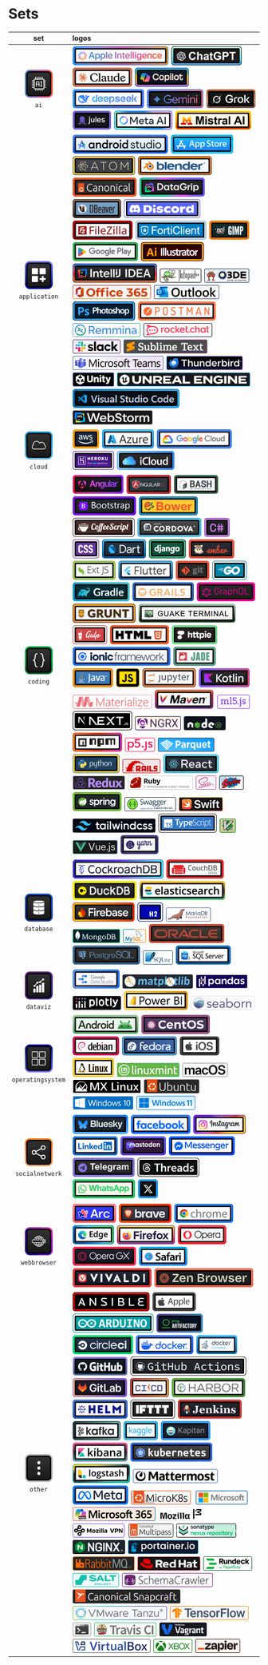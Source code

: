 # Sets
|set|logos|
|:--:|:---|
|![ai](./set/ai/square-1-60.png "ai")<br />`ai`|![appleintelligence](./img/a/appleintelligence/rectangle-b-1-40.png "appleintelligence") ![chatgpt](./img/c/chatgpt/rectangle-b-1-40.png "chatgpt") ![claude](./img/c/claude/rectangle-b-1-40.png "claude") ![copilot](./img/c/copilot/rectangle-b-1-40.png "copilot") ![deepseek](./img/d/deepseek/rectangle-b-1-40.png "deepseek") ![gemini](./img/g/gemini/rectangle-b-1-40.png "gemini") ![grok](./img/g/grok/rectangle-b-1-40.png "grok") ![jules](./img/j/jules/rectangle-b-1-40.png "jules") ![metaai](./img/m/metaai/rectangle-b-1-40.png "metaai") ![mistralai](./img/m/mistralai/rectangle-b-1-40.png "mistralai") |
|![application](./set/application/square-1-60.png "application")<br />`application`|![androidstudio](./img/a/androidstudio/rectangle-b-1-40.png "androidstudio") ![appstore](./img/a/appstore/rectangle-b-1-40.png "appstore") ![atom](./img/a/atom/rectangle-b-1-40.png "atom") ![blender](./img/b/blender/rectangle-b-1-40.png "blender") ![canonical](./img/c/canonical/rectangle-b-1-40.png "canonical") ![datagrip](./img/d/datagrip/rectangle-b-1-40.png "datagrip") ![dbeaver](./img/d/dbeaver/rectangle-b-1-40.png "dbeaver") ![discord](./img/d/discord/rectangle-b-1-40.png "discord") ![filezilla](./img/f/filezilla/rectangle-b-1-40.png "filezilla") ![forticlient](./img/f/forticlient/rectangle-b-1-40.png "forticlient") ![gimp](./img/g/gimp/rectangle-b-1-40.png "gimp") ![googleplay](./img/g/googleplay/rectangle-b-1-40.png "googleplay") ![illustrator](./img/i/illustrator/rectangle-b-1-40.png "illustrator") ![intellij](./img/i/intellij/rectangle-b-1-40.png "intellij") ![notepad++](./img/n/notepad++/rectangle-1-30.png "notepad++") ![o3de](./img/o/o3de/rectangle-1-30.png "o3de") ![office365](./img/o/office365/rectangle-1-30.png "office365") ![outlook](./img/o/outlook/rectangle-1-30.png "outlook") ![photoshop](./img/p/photoshop/rectangle-b-1-40.png "photoshop") ![postman](./img/p/postman/rectangle-b-1-40.png "postman") ![remmina](./img/r/remmina/rectangle-1-30.png "remmina") ![rocketchat](./img/r/rocketchat/rectangle-1-30.png "rocketchat") ![slack](./img/s/slack/rectangle-1-30.png "slack") ![sublimetext](./img/s/sublimetext/rectangle-1-30.png "sublimetext") ![teams](./img/t/teams/rectangle-1-30.png "teams") ![thunderbird](./img/t/thunderbird/rectangle-1-30.png "thunderbird") ![unity](./img/u/unity/rectangle-1-30.png "unity") ![unrealengine](./img/u/unrealengine/rectangle-1-30.png "unrealengine") ![vscode](./img/v/vscode/rectangle-b-1-40.png "vscode") ![webstorm](./img/w/webstorm/rectangle-1-30.png "webstorm") |
|![cloud](./set/cloud/square-1-60.png "cloud")<br />`cloud`|![aws](./img/a/aws/rectangle-b-1-40.png "aws") ![azure](./img/a/azure/rectangle-b-1-40.png "azure") ![googlecloud](./img/g/googlecloud/rectangle-b-1-40.png "googlecloud") ![heroku](./img/h/heroku/rectangle-b-1-40.png "heroku") ![icloud](./img/i/icloud/rectangle-b-1-40.png "icloud") |
|![coding](./set/coding/square-1-60.png "coding")<br />`coding`|![angular](./img/a/angular/rectangle-b-1-40.png "angular") ![angularjs](./img/a/angularjs/rectangle-b-1-40.png "angularjs") ![bash](./img/b/bash/rectangle-b-1-40.png "bash") ![bootstrap](./img/b/bootstrap/rectangle-b-1-40.png "bootstrap") ![bower](./img/b/bower/rectangle-b-1-40.png "bower") ![coffeescript](./img/c/coffeescript/rectangle-b-1-40.png "coffeescript") ![cordova](./img/c/cordova/rectangle-b-1-40.png "cordova") ![csharp](./img/c/csharp/rectangle-b-1-40.png "csharp") ![css3](./img/c/css3/rectangle-b-1-40.png "css3") ![dart](./img/d/dart/rectangle-b-1-40.png "dart") ![django](./img/d/django/rectangle-b-1-40.png "django") ![emberjs](./img/e/emberjs/rectangle-b-1-40.png "emberjs") ![extjs](./img/e/extjs/rectangle-b-1-40.png "extjs") ![flutter](./img/f/flutter/rectangle-b-1-40.png "flutter") ![git](./img/g/git/rectangle-b-1-40.png "git") ![go](./img/g/go/rectangle-b-1-40.png "go") ![gradle](./img/g/gradle/rectangle-b-1-40.png "gradle") ![grails](./img/g/grails/rectangle-b-1-40.png "grails") ![graphql](./img/g/graphql/rectangle-b-1-40.png "graphql") ![grunt](./img/g/grunt/rectangle-b-1-40.png "grunt") ![guake](./img/g/guake/rectangle-b-1-40.png "guake") ![gulpjs](./img/g/gulpjs/rectangle-b-1-40.png "gulpjs") ![html5](./img/h/html5/rectangle-b-1-40.png "html5") ![httpie](./img/h/httpie/rectangle-b-1-40.png "httpie") ![ionic](./img/i/ionic/rectangle-b-1-40.png "ionic") ![jadelang](./img/j/jadelang/rectangle-b-1-40.png "jadelang") ![java](./img/j/java/rectangle-b-1-40.png "java") ![javascript](./img/j/javascript/rectangle-b-1-40.png "javascript") ![jupyter](./img/j/jupyter/rectangle-b-1-40.png "jupyter") ![kotlin](./img/k/kotlin/rectangle-b-1-40.png "kotlin") ![materializecss](./img/m/materializecss/rectangle-1-30.png "materializecss") ![maven](./img/m/maven/rectangle-b-1-40.png "maven") ![ml5js](./img/m/ml5js/rectangle-1-30.png "ml5js") ![nextjs](./img/n/nextjs/rectangle-b-1-40.png "nextjs") ![ngrx](./img/n/ngrx/rectangle-1-30.png "ngrx") ![nodejs](./img/n/nodejs/rectangle-1-30.png "nodejs") ![npm](./img/n/npm/rectangle-b-1-40.png "npm") ![p5js](./img/p/p5js/rectangle-1-30.png "p5js") ![parquet](./img/p/parquet/rectangle-1-30.png "parquet") ![python](./img/p/python/rectangle-b-1-40.png "python") ![rails](./img/r/rails/rectangle-1-30.png "rails") ![reactjs](./img/r/reactjs/rectangle-b-1-40.png "reactjs") ![redux](./img/r/redux/rectangle-1-30.png "redux") ![ruby](./img/r/ruby/rectangle-1-30.png "ruby") ![sass](./img/s/sass/rectangle-1-30.png "sass") ![sdkman](./img/s/sdkman/rectangle-1-30.png "sdkman") ![spring](./img/s/spring/rectangle-b-1-40.png "spring") ![swagger](./img/s/swagger/rectangle-1-30.png "swagger") ![swift](./img/s/swift/rectangle-1-30.png "swift") ![tailwindcss](./img/t/tailwindcss/rectangle-1-30.png "tailwindcss") ![typescript](./img/t/typescript/rectangle-b-1-40.png "typescript") ![vim](./img/v/vim/rectangle-1-30.png "vim") ![vuejs](./img/v/vuejs/rectangle-1-30.png "vuejs") ![yarn](./img/y/yarn/rectangle-b-1-40.png "yarn") |
|![database](./set/database/square-1-60.png "database")<br />`database`|![cockroachdb](./img/c/cockroachdb/rectangle-b-1-40.png "cockroachdb") ![couchdb](./img/c/couchdb/rectangle-b-1-40.png "couchdb") ![duckdb](./img/d/duckdb/rectangle-b-1-40.png "duckdb") ![elasticsearch](./img/e/elasticsearch/rectangle-b-1-40.png "elasticsearch") ![firebase](./img/f/firebase/rectangle-b-1-40.png "firebase") ![h2](./img/h/h2/rectangle-b-1-40.png "h2") ![mariadb](./img/m/mariadb/rectangle-1-30.png "mariadb") ![mongodb](./img/m/mongodb/rectangle-1-30.png "mongodb") ![mysql](./img/m/mysql/rectangle-1-30.png "mysql") ![oracle](./img/o/oracle/rectangle-b-1-40.png "oracle") ![postgresql](./img/p/postgresql/rectangle-b-1-40.png "postgresql") ![sqlite](./img/s/sqlite/rectangle-1-30.png "sqlite") ![sqlserver](./img/s/sqlserver/rectangle-b-1-40.png "sqlserver") |
|![dataviz](./set/dataviz/square-1-60.png "dataviz")<br />`dataviz`|![datastudio](./img/d/datastudio/rectangle-b-1-40.png "datastudio") ![matplotlib](./img/m/matplotlib/rectangle-1-30.png "matplotlib") ![pandas](./img/p/pandas/rectangle-1-30.png "pandas") ![plotly](./img/p/plotly/rectangle-1-30.png "plotly") ![powerbi](./img/p/powerbi/rectangle-b-1-40.png "powerbi") ![seaborn](./img/s/seaborn/rectangle-1-30.png "seaborn") |
|![operatingsystem](./set/operatingsystem/square-1-60.png "operatingsystem")<br />`operatingsystem`|![android](./img/a/android/rectangle-b-1-40.png "android") ![centos](./img/c/centos/rectangle-b-1-40.png "centos") ![debian](./img/d/debian/rectangle-b-1-40.png "debian") ![fedora](./img/f/fedora/rectangle-b-1-40.png "fedora") ![ios](./img/i/ios/rectangle-b-1-40.png "ios") ![linux](./img/l/linux/rectangle-b-1-40.png "linux") ![linuxmint](./img/l/linuxmint/rectangle-1-30.png "linuxmint") ![macos](./img/m/macos/rectangle-1-30.png "macos") ![mxlinux](./img/m/mxlinux/rectangle-1-30.png "mxlinux") ![ubuntu](./img/u/ubuntu/rectangle-1-30.png "ubuntu") ![windows10](./img/w/windows10/rectangle-1-30.png "windows10") ![windows11](./img/w/windows11/rectangle-1-30.png "windows11") |
|![socialnetwork](./set/socialnetwork/square-1-60.png "socialnetwork")<br />`socialnetwork`|![bluesky](./img/b/bluesky/rectangle-b-1-40.png "bluesky") ![facebook](./img/f/facebook/rectangle-b-1-40.png "facebook") ![instagram](./img/i/instagram/rectangle-b-1-40.png "instagram") ![linkedin](./img/l/linkedin/rectangle-b-1-40.png "linkedin") ![mastodon](./img/m/mastodon/rectangle-b-1-40.png "mastodon") ![messenger](./img/m/messenger/rectangle-b-1-40.png "messenger") ![telegram](./img/t/telegram/rectangle-b-1-40.png "telegram") ![threads](./img/t/threads/rectangle-b-1-40.png "threads") ![whatsapp](./img/w/whatsapp/rectangle-b-1-40.png "whatsapp") ![x](./img/x/x/rectangle-b-1-40.png "x") |
|![webbrowser](./set/webbrowser/square-1-60.png "webbrowser")<br />`webbrowser`|![arc](./img/a/arc/rectangle-b-1-40.png "arc") ![brave](./img/b/brave/rectangle-b-1-40.png "brave") ![chrome](./img/c/chrome/rectangle-b-1-40.png "chrome") ![edge](./img/e/edge/rectangle-b-1-40.png "edge") ![firefox](./img/f/firefox/rectangle-b-1-40.png "firefox") ![opera](./img/o/opera/rectangle-b-1-40.png "opera") ![operagx](./img/o/operagx/rectangle-b-1-40.png "operagx") ![safari](./img/s/safari/rectangle-b-1-40.png "safari") ![vivaldi](./img/v/vivaldi/rectangle-b-1-40.png "vivaldi") ![zenbrowser](./img/z/zenbrowser/rectangle-b-1-40.png "zenbrowser") |
|![other](./set/other/square-1-60.png "other")<br />`other`|![ansible](./img/a/ansible/rectangle-b-1-40.png "ansible") ![apple](./img/a/apple/rectangle-b-1-40.png "apple") ![arduino](./img/a/arduino/rectangle-b-1-40.png "arduino") ![artifactory](./img/a/artifactory/rectangle-b-1-40.png "artifactory") ![circleci](./img/c/circleci/rectangle-b-1-40.png "circleci") ![docker](./img/d/docker/rectangle-b-1-40.png "docker") ![dockercompose](./img/d/dockercompose/rectangle-b-1-40.png "dockercompose") ![github](./img/g/github/rectangle-b-1-40.png "github") ![githubactions](./img/g/githubactions/rectangle-b-1-40.png "githubactions") ![gitlab](./img/g/gitlab/rectangle-b-1-40.png "gitlab") ![gitlabcicd](./img/g/gitlabcicd/rectangle-b-1-40.png "gitlabcicd") ![harbor](./img/h/harbor/rectangle-b-1-40.png "harbor") ![helm](./img/h/helm/rectangle-b-1-40.png "helm") ![ifttt](./img/i/ifttt/rectangle-b-1-40.png "ifttt") ![jenkins](./img/j/jenkins/rectangle-b-1-40.png "jenkins") ![kafka](./img/k/kafka/rectangle-b-1-40.png "kafka") ![kaggle](./img/k/kaggle/rectangle-b-1-40.png "kaggle") ![kapitan](./img/k/kapitan/rectangle-b-1-40.png "kapitan") ![kibana](./img/k/kibana/rectangle-b-1-40.png "kibana") ![kubernetes](./img/k/kubernetes/rectangle-b-1-40.png "kubernetes") ![logstash](./img/l/logstash/rectangle-b-1-40.png "logstash") ![mattermost](./img/m/mattermost/rectangle-1-30.png "mattermost") ![meta](./img/m/meta/rectangle-b-1-40.png "meta") ![microk8s](./img/m/microk8s/rectangle-1-30.png "microk8s") ![microsoft](./img/m/microsoft/rectangle-1-30.png "microsoft") ![microsoft365](./img/m/microsoft365/rectangle-1-30.png "microsoft365") ![mozilla](./img/m/mozilla/rectangle-1-30.png "mozilla") ![mozillavpn](./img/m/mozillavpn/rectangle-1-30.png "mozillavpn") ![multipass](./img/m/multipass/rectangle-1-30.png "multipass") ![nexus](./img/n/nexus/rectangle-1-30.png "nexus") ![nginx](./img/n/nginx/rectangle-1-30.png "nginx") ![portainer](./img/p/portainer/rectangle-1-30.png "portainer") ![rabbitmq](./img/r/rabbitmq/rectangle-1-30.png "rabbitmq") ![redhat](./img/r/redhat/rectangle-1-30.png "redhat") ![rundeck](./img/r/rundeck/rectangle-1-30.png "rundeck") ![saltstack](./img/s/saltstack/rectangle-1-30.png "saltstack") ![schemacrawler](./img/s/schemacrawler/rectangle-1-30.png "schemacrawler") ![snapcraft](./img/s/snapcraft/rectangle-1-30.png "snapcraft") ![tanzu](./img/t/tanzu/rectangle-1-30.png "tanzu") ![tensorflow](./img/t/tensorflow/rectangle-1-30.png "tensorflow") ![terminal](./img/t/terminal/rectangle-1-30.png "terminal") ![travisci](./img/t/travisci/rectangle-1-30.png "travisci") ![vagrant](./img/v/vagrant/rectangle-1-30.png "vagrant") ![virtualbox](./img/v/virtualbox/rectangle-1-30.png "virtualbox") ![xbox](./img/x/xbox/rectangle-1-30.png "xbox") ![zapier](./img/z/zapier/rectangle-1-30.png "zapier") |

